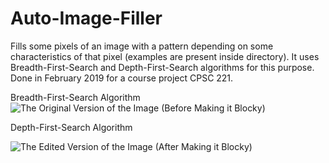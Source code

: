 # Auto-Image-Filler
Fills some pixels of an image with a pattern depending on some characteristics of that pixel (examples are present inside directory). It uses Breadth-First-Search and Depth-First-Search algorithms for this purpose. Done in February 2019 for a course project CPSC 221.


Breadth-First-Search Algorithm
![The Original Version of the Image (Before Making it Blocky)](https://i.ibb.co/hcQXP8M/bfsraingirl.gif)

Depth-First-Search Algorithm

![The Edited Version of the Image (After Making it Blocky)](https://i.ibb.co/gRpx6xk/dfsraingirl.gif)
